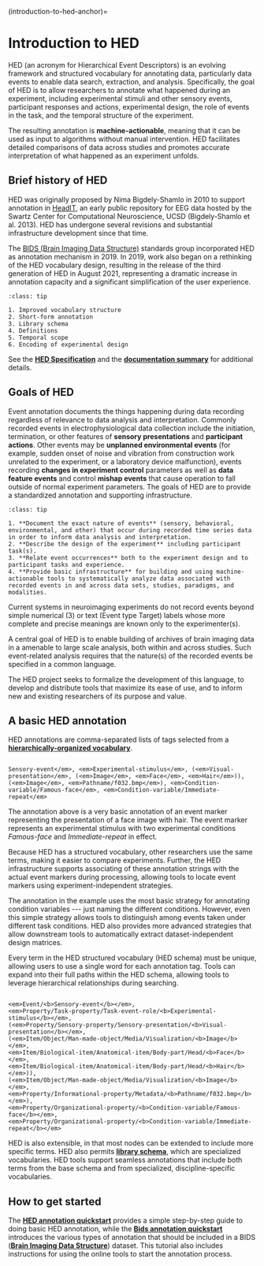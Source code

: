 (introduction-to-hed-anchor)=
# Introduction to HED

HED (an acronym for Hierarchical Event Descriptors) is an evolving framework and
structured vocabulary for annotating data,
particularly data events to enable data search, extraction, and analysis.
Specifically, the goal of HED is to allow researchers to annotate what happened
during an experiment, including experimental stimuli and other sensory events,
participant responses and actions, experimental design, the role of events in
the task, and the temporal structure of the experiment.

The resulting annotation is **machine-actionable**, meaning that it can be 
used as input to algorithms without manual intervention.
HED facilitates detailed comparisons of data across studies
and promotes accurate interpretation of what happened as an experiment unfolds.

## Brief history of HED
HED was originally proposed by Nima Bigdely-Shamlo in 2010 to support
annotation in [HeadIT](https://headit.ucsd.edu), 
an early public repository for EEG data hosted by the 
Swartz Center for Computational Neuroscience, UCSD (Bigdely-Shamlo et al. 2013).
HED has undergone several revisions and substantial infrastructure development since that time.

The [BIDS (Brain Imaging Data Structure)](https://bids.neuroimaging.io/) standards
group incorporated HED as annotation mechanism in 2019.
In 2019, work also began on a rethinking of the HED vocabulary design,
resulting in the release of the third generation of HED in August 2021,
representing a dramatic increase in annotation capacity and a significant
simplification of the user experience.

````{admonition} **New in HED (versions 8.0.0+) released August 2021.**
:class: tip

1. Improved vocabulary structure
2. Short-form annotation
3. Library schema
4. Definitions
5. Temporal scope
6. Encoding of experimental design

````
See the [**HED Specification**](https://hed-specification.readthedocs.io/en/latest/)
and the [**documentation summary**](DocumentationSummary.md) for additional details.

## Goals of HED

Event annotation documents the things happening during data recording regardless of relevance
to data analysis and interpretation. Commonly recorded events in electrophysiological data
collection include the initiation, termination, or other features of **sensory presentations** 
and **participant actions**. Other events may be **unplanned environmental events** 
(for example, sudden onset of noise and vibration from construction work unrelated to the 
experiment, or a laboratory device malfunction), events recording **changes in experiment
control** parameters as well as **data feature events** and control **mishap events** that
cause operation to fall outside of normal experiment parameters. The goals of HED are to 
provide a standardized annotation and supporting infrastructure.

````{admonition} Goals of HED.
:class: tip

1. **Document the exact nature of events** (sensory, behavioral, environmental, and other) that occur during recorded time series data in order to inform data analysis and interpretation.
2. **Describe the design of the experiment** including participant task(s).
3. **Relate event occurrences** both to the experiment design and to participant tasks and experience.
4. **Provide basic infrastructure** for building and using machine-actionable tools to systematically analyze data associated with recorded events in and across data sets, studies, paradigms, and modalities.
````

Current systems in neuroimaging experiments do not record events beyond simple numerical (3)
or text (Event type Target) labels whose more complete and precise meanings are known
only to the experimenter(s). 

A central goal of HED is to enable building of archives of brain imaging data in a
amenable to large scale analysis, both within and across studies.
Such event-related analysis requires that the nature(s) of the recorded events
be specified in a common language.

The HED project seeks to formalize the development of this language,
to develop and distribute tools that maximize its ease of use,
and to inform new and existing researchers of its purpose and value.

## A basic HED annotation

HED annotations are comma-separated lists of tags selected from a 
[**hierarchically-organized vocabulary**](https://www.hedtags.org/display_hed.html).

````{admonition} A simple HED annotation of presentation of a face image stimulus.

Sensory-event</em>, <em>Experimental-stimulus</em>, (<em>Visual-presentation</em>, (<em>Image</em>, <em>Face</em>, <em>Hair</em>)),
(<em>Image</em>, <em>Pathname/f032.bmp</em>), <em>Condition-variable/Famous-face</em>, <em>Condition-variable/Immediate-repeat</em> 
````
The annotation above is a very basic annotation of an event marker representing the
presentation of a face image with hair.
The event marker represents an experimental stimulus with two
experimental conditions *Famous-face* and *Immediate-repeat* in effect.

Because HED has a structured vocabulary,
other researchers use the same terms, making it easier to compare experiments.
Further, the HED infrastructure supports associating of these annotation strings
with the actual event markers during processing,
allowing tools to locate event markers using experiment-independent strategies.

The annotation in the example uses the most basic strategy for annotating
condition variables --- just naming the different conditions.
However, even this simple strategy allows tools to distinguish among events
taken under different task conditions.
HED also provides more advanced strategies that allow downstream tools to
automatically extract dataset-independent design matrices.

Every term in the HED structured vocabulary (HED schema) must be unique,
allowing users to use a single word for each annotation tag.
Tools can expand into their full paths within the HED schema,
allowing tools to leverage hierarchical relationships during searching.

````{admonition} An equivalent long-form HED annotation of face image stimulus from above.

<em>Event/<b>Sensory-event</b></em>,  
<em>Property/Task-property/Task-event-role/<b>Experimental-stimulus</b></em>,  
(<em>Property/Sensory-property/Sensory-presentation/<b>Visual-presentation</b></em>,  
(<em>Item/Object/Man-made-object/Media/Visualization/<b>Image</b></em>,  
<em>Item/Biological-item/Anatomical-item/Body-part/Head/<b>Face</b></em>,  
<em>Item/Biological-item/Anatomical-item/Body-part/Head/<b>Hair</b></em>)),  
(<em>Item/Object/Man-made-object/Media/Visualization/<b>Image</b></em>,  
<em>Property/Informational-property/Metadata/<b>Pathname/f032.bmp</b></em>),  
<em>Property/Organizational-property/<b>Condition-variable/Famous-face</b></em>,  
<em>Property/Organizational-property/<b>Condition-variable/Immediate-repeat</b></em>
````
HED is also extensible, in that most nodes can be extended to include more specific terms.
HED also permits [**library schema**](https://github.com/hed-standard/hed-schema-library),
which are specialized vocabularies.
HED tools support seamless annotations that include both terms from the base schema and
from specialized, discipline-specific vocabularies.

## How to get started

The [**HED annotation quickstart**](HedAnnotationQuickstart.md#hed-annotation-quickstart)
provides a simple step-by-step guide to doing basic HED annotation,
while the [**Bids annotation quickstart**](BidsAnnotationQuickstart.md#bids-annotation-quickstart)
introduces the various types of annotation that should be included in a BIDS
([**Brain Imaging Data Structure**](https://bids-specification.readthedocs.io/en/stable/)) dataset.
This tutorial also includes instructions for using the online tools to
start the annotation process.
